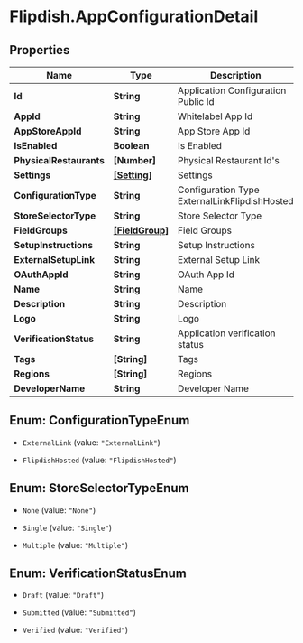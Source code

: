 # Flipdish.AppConfigurationDetail

## Properties
Name | Type | Description | Notes
------------ | ------------- | ------------- | -------------
**Id** | **String** | Application Configuration Public Id | 
**AppId** | **String** | Whitelabel App Id | 
**AppStoreAppId** | **String** | App Store App Id | 
**IsEnabled** | **Boolean** | Is Enabled | 
**PhysicalRestaurants** | **[Number]** | Physical Restaurant Id's | [optional] 
**Settings** | [**[Setting]**](Setting.md) | Settings | [optional] 
**ConfigurationType** | **String** | Configuration Type  <example>ExternalLink</example><example>FlipdishHosted</example> | 
**StoreSelectorType** | **String** | Store Selector Type | 
**FieldGroups** | [**[FieldGroup]**](FieldGroup.md) | Field Groups | [optional] 
**SetupInstructions** | **String** | Setup Instructions | [optional] 
**ExternalSetupLink** | **String** | External Setup Link | [optional] 
**OAuthAppId** | **String** | OAuth App Id | 
**Name** | **String** | Name | 
**Description** | **String** | Description | 
**Logo** | **String** | Logo | [optional] 
**VerificationStatus** | **String** | Application verification status | 
**Tags** | **[String]** | Tags | 
**Regions** | **[String]** | Regions | 
**DeveloperName** | **String** | Developer Name | [optional] 


<a name="ConfigurationTypeEnum"></a>
## Enum: ConfigurationTypeEnum


* `ExternalLink` (value: `"ExternalLink"`)

* `FlipdishHosted` (value: `"FlipdishHosted"`)




<a name="StoreSelectorTypeEnum"></a>
## Enum: StoreSelectorTypeEnum


* `None` (value: `"None"`)

* `Single` (value: `"Single"`)

* `Multiple` (value: `"Multiple"`)




<a name="VerificationStatusEnum"></a>
## Enum: VerificationStatusEnum


* `Draft` (value: `"Draft"`)

* `Submitted` (value: `"Submitted"`)

* `Verified` (value: `"Verified"`)




